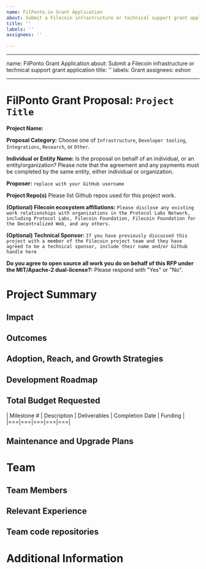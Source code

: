 ```yaml
---
name: FilPonto.io Grant Application
about: Submit a Filecoin infrastructure or technical support grant application
title: ''
labels: ''
assignees: ''

---
```


---
name: FilPonto Grant Application
about: Submit a Filecoin infrastructure or technical support grant application
title: ''
labels: Grant
assignees: eshon

---

# FilPonto Grant Proposal: `Project Title`

**Project Name:**

**Proposal Category:** Choose one of `Infrastructure`, `Developer tooling`, `Integrations`, `Research`, or `Other`. 

**Individual or Entity Name:** Is the proposal on behalf of an individual, or an entity/organization? Please note that the agreement and any payments must be completed by the same entity, either individual or organization.

**Proposer:** `replace with your GitHub username`

**Project Repo(s)** Please list Github repos used for this project work. 

**(Optional) Filecoin ecosystem affiliations:** `Please disclose any existing work relationships with organizations in the Protocol Labs Network, including Protocol Labs, Filecoin Foundation, Filecoin Foundation for the Decentralized Web, and any others.` 

**(Optional) Technical Sponsor:** `If you have previously discussed this project with a member of the Filecoin project team and they have agreed to be a technical sponsor, include their name and/or Github handle here`

**Do you agree to open source all work you do on behalf of this RFP under the MIT/Apache-2 dual-license?:** Please respond with "Yes" or "No".

# Project Summary

<!-- Describe the nature and scope of the problem you are addressing, and how this project will address that need. This section should be 2-3 paragraphs long. -->

## Impact 

<!-- This section should be 2-3 paragraphs long. Please describe in more detail why this proposal is valuable for the Filecoin, IPFS, or related ecosystems.
- What pain points does this project seek to address? 
- What are the benefits to getting this right? What are the risks of not getting this right?
- What impact will this project have in a specific vertical, market, or ecosystem? What does success look like? -->

## Outcomes

<!-- Please describe in detail what your final outcomes & deliverable(s) for this project will be. Include a specification of the project and what functionality the software will deliver when it is finished.-->
<!-- Please describe how your team is measuring the success of your project and define the metrics being used.-->

## Adoption, Reach, and Growth Strategies

<!-- Who is the target audience for your project? How large is this audience and how are you currently engaging with them?

<!-- If applicable, how do you intend to onboard new users? If you are just starting to interact with your target audience, how will you onboard your first 10 users? Your first 100? -->

## Development Roadmap

<!-- Please break up your development work into a clear set of 2-4 milestones. This section should be detailed (will vary by project, but aim for 1-2 pages for this section). -->

<!-- For each milestone, please describe:
- The functionality that is expected after the completion of each milestone.
- How many people will be working on each milestone and their roles
- The amount of funding required for each milestone
- How much time this milestone will take to achieve (using real dates) -->


## Total Budget Requested

| Milestone # | Description | Deliverables | Completion Date | Funding |
|===|===|===|===|===|

## Maintenance and Upgrade Plans

<!-- Specify your team's long-term plans to maintain this project and improve it over time. -->


# Team

## Team Members

<!-- - Team Member 1 -->
<!-- - Team Member 2 -->
<!-- - Team Member 3 -->
<!-- - ...

## Team Member LinkedIn Profiles

<!-- - Team Member 1 LinkedIn profile -->
<!-- - Team Member 2 LinkedIn profile -->
<!-- - Team Member 3 LinkedIn profile -->
<!-- - ...

## Team Website

<!-- Please link to your team's website here (make sure it's `https`) -->

## Relevant Experience

<!-- Please describe (in words) your team's relevant experience, and why you think you are the right team to build this project. You can cite your team's prior experience in similar domains, doing similar dev work, individual team members' backgrounds, etc. -->

## Team code repositories

<!-- Please provide links to your team's prior code repos for similar or related projects. -->

# Additional Information
<!-- How did you learn about the FilPonto Grants Program? -->
<!-- Please provide the best email address for discussing the grant agreement and general next steps. -->
<!-- Please include any additional information that you think would be useful in helping us to evaluate your proposal. -->
